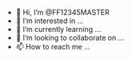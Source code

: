 - 👋 Hi, I’m @FF12345MASTER
- 👀 I’m interested in ...
- 🌱 I’m currently learning ...
- 💞️ I’m looking to collaborate on ...
- 📫 How to reach me ...

<!---
FF12345MASTER/FF12345MASTER is a ✨ special ✨ repository because its `README.md` (this file) appears on your GitHub profile.
You can click the Preview link to take a look at your changes.
--->
